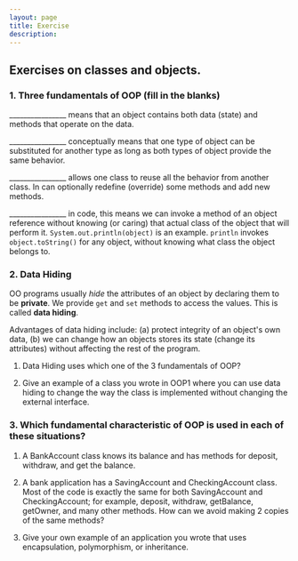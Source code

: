 ```yaml
---
layout: page
title: Exercise
description: 
---
```


## Exercises on classes and objects. 

### 1. Three fundamentals of OOP (fill in the blanks)

________________ means that an object contains both data (state) and methods that operate on the data.

________________ conceptually means that one type of object can be substituted for another type as long
as both types of object provide the same behavior.

________________ allows one class to reuse all the behavior from another class. In can optionally redefine (override) some methods and add new methods.

________________ in code, this means we can invoke a method of an object reference without knowing
(or caring) that actual class of the object that will perform it.  `System.out.println(object)` is an example.  `println` invokes `object.toString()` for any object, without knowing what class the object belongs to.


### 2. Data Hiding

OO programs usually *hide* the attributes of an object by declaring them to be **private**.
We provide `get` and `set` methods to access the values.
This is called **data hiding**.

Advantages of data hiding include: (a) protect integrity of an object's own data, 
(b) we can change how an objects stores its state (change its attributes) without affecting the rest of the program.

1. Data Hiding uses which one of the 3 fundamentals of OOP?

2. Give an example of a class you wrote in OOP1 where you can use data hiding to change
the way the class is implemented without changing the external interface.


### 3. Which fundamental characteristic of OOP is used in each of these situations?

1. A BankAccount class knows its balance and has methods for deposit, withdraw, and get the balance.

2. A bank application has a SavingAccount and CheckingAccount class.  Most of the code is exactly the same for both SavingAccount and CheckingAccount; for example, deposit, withdraw, getBalance, getOwner, and many other methods.  How can we avoid making 2 copies of the same methods?

3. Give your own example of an application you wrote that uses encapsulation, polymorphism, or inheritance.



